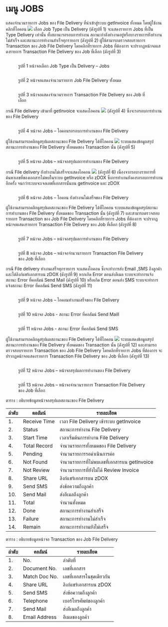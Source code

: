 # เมนู JOBS

แสดงจำนวนรายการ Jobs ของ File Delivery ที่นำเข้าสู่ระบบ getInvoice ทั้งหมด โดยผู้ใช้งานคลิกที่ไอคอน ![](<../.gitbook/assets/image (375).png>) เลือก Job Type เป็น Delivery (ดังรูปที่ ‎1) จะแสดงรายการ Jobs ที่เป็น Type Delivery เท่านั้น ทั้งสถานะรอรอบการทำงาน สถานะกำลังทำงานอยู่หรือบางรายการยังทำงานไม่สำเร็จ และสถานะการทำงานสำเร็จทุกรายการ (ดังรูปที่ ‎2) ผู้ใช้สามารถตรวจสอบรายการ Transaction ของ Job File Delivery โดยคลิกที่รายการ Jobs ที่ต้องการ จะปรากฏหน้าจอแสดงรายการ Transaction File Delivery ของ Job ที่เลือก (ดังรูปที่ ‎3)

<figure><img src="../.gitbook/assets/image (373).png" alt=""><figcaption><p>รูปที่ 1 หน้าจอเลือก Job Type เป็น Delivery – Jobs</p></figcaption></figure>

<figure><img src="../.gitbook/assets/image (302).png" alt=""><figcaption><p>รูปที่ 2 หน้าจอแสดงจำนวนรายการ Job File Delivery ทั้งหมด</p></figcaption></figure>

<figure><img src="../.gitbook/assets/image (387).png" alt=""><figcaption><p>รูปที่ 3 หน้าจอแสดงจำนวนรายการ Transaction File Delivery ของ Job ที่เลือก</p></figcaption></figure>

กรณี File delivery เข้ามาที่ getInvoice จะแสดงไอคอน ![](<../.gitbook/assets/image (338).png>) (ดังรูปที่ 4) ซึ่งจะรอรอบการทำงานของ File Delivery

<figure><img src="../.gitbook/assets/image (393).png" alt=""><figcaption><p>รูปที่ 4 หน้าจอ Jobs – ไอคอนรอรอบการทำงานของ File Delivery</p></figcaption></figure>

ผู้ใช้งานสามารถคลิกดูสรุปผลสถานะของ File Delivery ได้ที่ไอคอน ![](<../.gitbook/assets/image (367).png>) ระบบแสดงข้อมูลสรุปสถานะการทำงานของ File Delivery ทั้งหมดของ Transaction นั้น (ดังรูปที่ ‎5)

<figure><img src="../.gitbook/assets/image (308).png" alt=""><figcaption><p>รูปที่ 5 หน้าจอ Jobs – หน้าจอสรุปผลการทำงานของ File Delivery</p></figcaption></figure>

กรณี File delivery ยังทำงานไม่เสร็จจะแสดงไอคอน ![](<../.gitbook/assets/image (328).png>) (ดังรูปที่ ‎6) เนื่องจากรอบางรายการที่ค้นหาเลขที่ของเอกสารไม่พบในระบบ getInvoice หรือ zDOX ซึ่งการทำงานยังคงรอรอบการทำงานอีกครั้ง จนกว่าระบบจะเจอเลขที่เอกสารนั้นบน getInvoice และ zDOX

<figure><img src="../.gitbook/assets/image (321).png" alt=""><figcaption><p>รูปที่ 6 หน้าจอ Jobs – ไอคอน ยังทำงานไม่เสร็จของ File Delivery</p></figcaption></figure>

ผู้ใช้งานสามารถคลิกดูสรุปผลสถานะของ File Delivery ได้ที่ไอคอน ระบบแสดงข้อมูลสรุปสถานะการทำงานของ File Delivery ทั้งหมดของ Transaction นั้น (ดังรูปที่ ‎7) และสามารถตรวจสอบรายการ Transaction ของ Job File Delivery โดยคลิกที่รายการ Jobs ที่ต้องการ จะปรากฏหน้าจอแสดงรายการ Transaction File Delivery ของ Job ที่เลือก (ดังรูปที่ ‎8)

<figure><img src="../.gitbook/assets/image (359).png" alt=""><figcaption><p>รูปที่ ‎7 หน้าจอ Jobs – หน้าจอสรุปผลการทำงานของ File Delivery</p></figcaption></figure>

<figure><img src="../.gitbook/assets/image (356).png" alt=""><figcaption><p>รูปที่ ‎8 หน้าจอ Jobs – หน้าจอจำนวนรายการ Transaction File Delivery ของ Job ที่เลือก</p></figcaption></figure>

กรณี File delivery ทำงานเสร็จทุกรายการ จะแสดงไอคอน ซึ่งจะทำการส่ง Email ,SMS ถึงลูกค้า และได้ลิงก์แชร์เอกสารบน zDOX (ดังรูปที่ ‎9) หากเกิด Error ตอนส่งอีเมล ระบบจะทำการแจ้งสถานะ Error ที่คอลัมน์ Send Mail (ดังรูปที่ ‎10) หรือเกิด Error ตอนส่ง SMS ระบบจะทำการแจ้งสถานะ Error ที่คอลัมน์ Send SMS (ดังรูปที่ ‎11)

<figure><img src="../.gitbook/assets/image (369).png" alt=""><figcaption><p>รูปที่ 9 หน้าจอ Jobs – ไอคอนทำงานเสร็จของ File Delivery</p></figcaption></figure>

<figure><img src="../.gitbook/assets/image (366).png" alt=""><figcaption><p>รูปที่ ‎10 หน้าจอ Jobs - สถานะ Error ที่คอลัมน์ Send Maill</p></figcaption></figure>

<figure><img src="../.gitbook/assets/image (344).png" alt=""><figcaption><p>รูปที่ ‎11 หน้าจอ Jobs - สถานะ Error ที่คอลัมน์ Send SMS</p></figcaption></figure>

ผู้ใช้งานสามารถคลิกดูสรุปผลสถานะของ File Delivery ได้ที่ไอคอน ![](<../.gitbook/assets/image (382).png>) ระบบแสดงข้อมูลสรุปสถานะการทำงานของ File Delivery ทั้งหมดของ Transaction นั้น (ดังรูปที่ ‎12) และสามารถตรวจสอบรายการ Transaction ของ Job File Delivery โดยคลิกที่รายการ Jobs ที่ต้องการ จะปรากฏหน้าจอแสดงรายการ Transaction File Delivery ของ Job ที่เลือก (ดังรูปที่ ‎13)

<figure><img src="../.gitbook/assets/image (301).png" alt=""><figcaption><p>รูปที่ 12 หน้าจอ Jobs – หน้าจอสรุปผลการทำงานของ File Delivery</p></figcaption></figure>

<figure><img src="../.gitbook/assets/image (378).png" alt=""><figcaption><p>รูปที่ ‎13 หน้าจอ Jobs – หน้าจอจำนวนรายการ Transaction File Delivery ของ Job ที่เลือก</p></figcaption></figure>

ตาราง : อธิบายข้อมูลหน้าจอสรุปผลสถานะของ File Delivery

| ลำดับ | คอลัมน์      | รายละเอียด                                   |
| ----- | ------------ | -------------------------------------------- |
| 1.    | Receive Time | เวลา File Delivery เข้าระบบ getInvoice       |
| 2.    | Status       | สถานะการทำงาน File Delivery                  |
| 3.    | Start Time   | เวลาเริ่มต้นการทำงาน File Delivery           |
| 4.    | Total Record | จำนวนรายการทั้งหมดของ File Delivery          |
| 5.    | Pending      | จำนวนรายการรอดำเนินการต่อ                    |
| 6.    | Not Found    | จำนวนรายการที่ไม่พบเลขที่เอกสารบน getInvoice |
| 7.    | Not Review   | จำนวนรายการที่ยังไม่ได้ Review Invoice       |
| 8.    | Share URL    | ลิงก์แชร์เอกสารบน zDOX                       |
| 9.    | Send SMS     | ส่งข้อความถึงลูกค้า                          |
| 10.   | Send Mail    | ส่งอีเมลถึงลูกค้า                            |
| 11.   | Total        | จำนวนทั้งหมด                                 |
| 12.   | Done         | สถานะการทำงานสำเสร็จ                         |
| 13.   | Failure      | สถานะการทำงานไม่สำเร็จ                       |
| 14.   | Remain       | สถานะการทำงานยังไม่เสร็จ                     |



ตาราง ‎: อธิบายข้อมูลหน้าจอ Transaction ของ Job File Delivery

| ลำดับ | คอลัมน์       | รายละเอียด                |
| ----- | ------------- | ------------------------- |
| 1.    | No.           | ลำดับที่                  |
| 2.    | Document No.  | เลขที่เอกสาร              |
| 3.    | Match Doc No. | เลขที่เอกสารในชุดเดียวกัน |
| 4.    | Share URL     | ลิงก์แชร์เอกสารบน zDOX    |
| 5.    | Send SMS      | ส่งข้อความถึงลูกค้า       |
| 6.    | Telephone     | เบอร์โทรศัพท์ของลูกค้า    |
| 7.    | Send Mail     | ส่งอีเมลถึงลูกค้า         |
| 8.    | Email Address | อีเมลของลูกค้า            |
